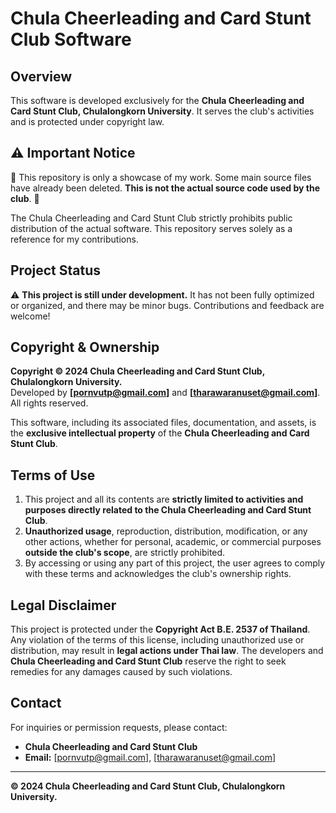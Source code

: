 # Chula Cheerleading and Card Stunt Club Software

## Overview
This software is developed exclusively for the **Chula Cheerleading and Card Stunt Club, Chulalongkorn University**. It serves the club's activities and is protected under copyright law.

## ⚠ Important Notice

🚨 This repository is only a showcase of my work. Some main source files have already been deleted. **This is not the actual source code used by the club**. 🚨

The Chula Cheerleading and Card Stunt Club strictly prohibits public distribution of the actual software. This repository serves solely as a reference for my contributions.

## Project Status
⚠ **This project is still under development.** It has not been fully optimized or organized, and there may be minor bugs. Contributions and feedback are welcome!

## Copyright & Ownership
**Copyright © 2024 Chula Cheerleading and Card Stunt Club, Chulalongkorn University.**  
Developed by **[pornvutp@gmail.com]** and **[tharawaranuset@gmail.com]**. All rights reserved.

This software, including its associated files, documentation, and assets, is the **exclusive intellectual property** of the **Chula Cheerleading and Card Stunt Club**.

## Terms of Use
1. This project and all its contents are **strictly limited to activities and purposes directly related to the Chula Cheerleading and Card Stunt Club**.
2. **Unauthorized usage**, reproduction, distribution, modification, or any other actions, whether for personal, academic, or commercial purposes **outside the club's scope**, are strictly prohibited.
3. By accessing or using any part of this project, the user agrees to comply with these terms and acknowledges the club's ownership rights.

## Legal Disclaimer
This project is protected under the **Copyright Act B.E. 2537 of Thailand**. Any violation of the terms of this license, including unauthorized use or distribution, may result in **legal actions under Thai law**. The developers and **Chula Cheerleading and Card Stunt Club** reserve the right to seek remedies for any damages caused by such violations.

## Contact
For inquiries or permission requests, please contact:
- **Chula Cheerleading and Card Stunt Club**
- **Email:** [pornvutp@gmail.com], [tharawaranuset@gmail.com]

---
**© 2024 Chula Cheerleading and Card Stunt Club, Chulalongkorn University.**

